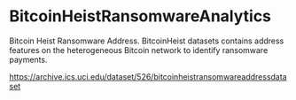 # BitcoinHeistRansomwareAnalytics
Bitcoin Heist Ransomware Address. BitcoinHeist datasets contains address features on the heterogeneous Bitcoin network to identify ransomware payments.


https://archive.ics.uci.edu/dataset/526/bitcoinheistransomwareaddressdataset
